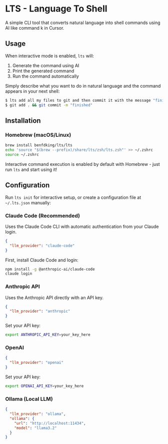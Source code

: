 # LTS - Language To Shell

A simple CLI tool that converts natural language into shell commands using AI like command k in Cursor. 

## Usage

When interactive mode is enabled, `lts` will:
1. Generate the command using AI
2. Print the generated command
3. Run the command automatically

Simply describe what you want to do in natural language and the command appears in your next shell:

```bash
$ lts add all my files to git and then commit it with the message "finished"
$ git add . && git commit -m "finished"
```

## Installation

### Homebrew (macOS/Linux)

```bash
brew install benfdking/lts/lts
echo 'source "$(brew --prefix)/share/lts/zsh/lts.zsh"' >> ~/.zshrc
source ~/.zshrc
```

Interactive command execution is enabled by default with Homebrew - just run `lts` and start using it!


## Configuration

Run `lts init` for interactive setup, or create a configuration file at `~/.lts.json` manually:

### Claude Code (Recommended)

Uses the Claude Code CLI with automatic authentication from your Claude login.

```json
{
  "llm_provider": "claude-code"
}
```

First, install Claude Code and login:
```bash
npm install -g @anthropic-ai/claude-code
claude login
```

### Anthropic API

Uses the Anthropic API directly with an API key.

```json
{
  "llm_provider": "anthropic"
}
```

Set your API key:
```bash
export ANTHROPIC_API_KEY=your_key_here
```

### OpenAI

```json
{
  "llm_provider": "openai"
}
```

Set your API key:
```bash
export OPENAI_API_KEY=your_key_here
```

### Ollama (Local LLM)

```json
{
  "llm_provider": "ollama",
  "ollama": {
    "url": "http://localhost:11434",
    "model": "llama3.2"
  }
}
```